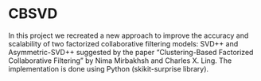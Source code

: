# CBSVD

In this project we recreated a new approach to improve the accuracy and scalability of two factorized collaborative filtering models: SVD++ and Asymmetric-SVD++ suggested by the paper “Clustering-Based Factorized Collaborative Filtering” by Nima Mirbakhsh and Charles X. Ling. The implementation is done using Python (skikit-surprise library). 
